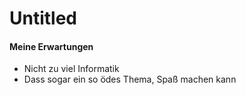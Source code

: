 Untitled
================

#### Meine Erwartungen

  - Nicht zu viel Informatik
  - Dass sogar ein so ödes Thema, Spaß machen kann
